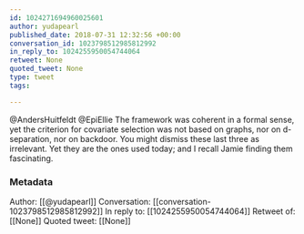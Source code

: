 ```yaml
---
id: 1024271694960025601
author: yudapearl
published_date: 2018-07-31 12:32:56 +00:00
conversation_id: 1023798512985812992
in_reply_to: 1024255950054744064
retweet: None
quoted_tweet: None
type: tweet
tags:

---
```


@AndersHuitfeldt @EpiEllie The framework was coherent in a formal sense, yet the criterion for covariate selection was not based on graphs, nor on d-separation, nor on backdoor. You might dismiss these last three as irrelevant. Yet they are the ones used today; and I recall Jamie finding them fascinating.

### Metadata

Author: [[@yudapearl]]
Conversation: [[conversation-1023798512985812992]]
In reply to: [[1024255950054744064]]
Retweet of: [[None]]
Quoted tweet: [[None]]
